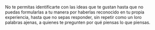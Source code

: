 No te permitas identificarte con las ideas que te gustan hasta que no puedas formularlas a tu manera por haberlas reconocido en tu propia experiencia, hasta que no sepas responder, sin repetir como un loro palabras ajenas, a quienes te pregunten por qué piensas lo que piensas.